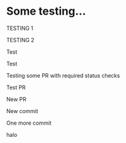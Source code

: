 # Some testing...

TESTING 1

TESTING 2

Test

Test

Testing some PR with required status checks

Test PR

New PR

New commit

One more commit

halo
